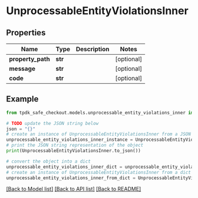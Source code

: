 # UnprocessableEntityViolationsInner


## Properties

Name | Type | Description | Notes
------------ | ------------- | ------------- | -------------
**property_path** | **str** |  | [optional] 
**message** | **str** |  | [optional] 
**code** | **str** |  | [optional] 

## Example

```python
from tpdk_safe_checkout.models.unprocessable_entity_violations_inner import UnprocessableEntityViolationsInner

# TODO update the JSON string below
json = "{}"
# create an instance of UnprocessableEntityViolationsInner from a JSON string
unprocessable_entity_violations_inner_instance = UnprocessableEntityViolationsInner.from_json(json)
# print the JSON string representation of the object
print(UnprocessableEntityViolationsInner.to_json())

# convert the object into a dict
unprocessable_entity_violations_inner_dict = unprocessable_entity_violations_inner_instance.to_dict()
# create an instance of UnprocessableEntityViolationsInner from a dict
unprocessable_entity_violations_inner_from_dict = UnprocessableEntityViolationsInner.from_dict(unprocessable_entity_violations_inner_dict)
```
[[Back to Model list]](../README.md#documentation-for-models) [[Back to API list]](../README.md#documentation-for-api-endpoints) [[Back to README]](../README.md)


